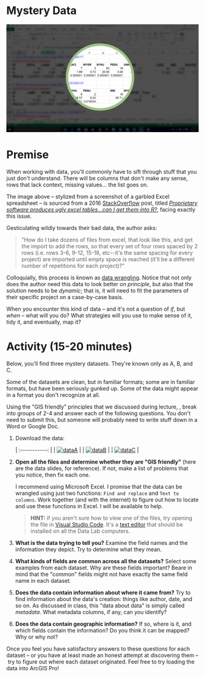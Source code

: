 # Mystery Data

![Mystery](images/mystery2.png)

# Premise

When working with data, you'll commonly have to sift through stuff that you just don't understand. There will be columns that don't make any sense, rows that lack context, missing values... the list goes on.

The image above – stylized from a screenshot of a garbled Excel spreadsheet – is sourced from a 2016 [StackOverflow](https://en.wikipedia.org/wiki/Stack_Overflow) post, titled [*Proprietary software produces ugly excel tables...can I get them into R?*](https://stackoverflow.com/questions/39213554/proprietary-software-produces-ugly-excel-tables-can-i-get-them-into-r), facing exactly this issue.

Gesticulating wildly towards their bad data, the author asks:

> "How do I take dozens of files from excel, that look like this, and get the import to add the rows, so that every set of four rows spaced by 2 rows (i.e. rows 3-6, 9-12, 15-18, etc--it's the same spacing for every project) are imported until empty space is reached (it'll be a different number of repetitions for each project)?"

Colloquially, this process is known as [data wrangling](https://en.wikipedia.org/wiki/Data_wrangling). Notice that not only does the author need this data to look better *on principle*, but also that the solution needs to be *dynamic*; that is, it will need to fit the parameters of their specific project on a case-by-case basis.

When you encounter this kind of data – and it's not a question of *if*, but *when* – what will you do? What strategies will you use to make sense of it, tidy it, and eventually, map it?

# Activity (15-20 minutes)

Below, you'll find three mystery datasets. They're known only as A, B, and C.

Some of the datasets are clean, but in familiar formats; some are in familiar formats, but have been seriously gunked up. Some of the data might appear in a format you don't recognize at all.

Using the "GIS friendly" principles that we discussed during lecture, , break into groups of 2-4 and answer each of the following questions. You don't need to submit this, but someone will probably need to write stuff down in a Word or Google Doc.

1. Download the data:

   | :-----------: |
   | [![dataA]][a] |
   | [![dataB]][b] |
   | [![dataC]][c] |

2. **Open all the files and determine whether they are "GIS friendly"** (here are the data slides, for reference). If not, make a list of problems that you notice, then fix each one.

   I recommend using Microsoft Excel. I promise that the data can be wrangled using just two functions: `Find and replace` and `Text to columns`. Work together (and with the internet) to figure out how to locate and use these functions in Excel. I will be available to help.

   > **HINT:** if you aren't sure how to view one of the files, try opening the file in [Visual Studio Code](https://code.visualstudio.com/). It's a [text editor](https://en.wikipedia.org/wiki/Text_editor) that should be installed on all the Data Lab computers.

3. **What is the data trying to tell you?** Examine the field names and the information they depict. Try to determine what they mean.
4. **What kinds of fields are common across all the datasets?** Select some examples from each dataset. Why are these fields important? Beare in mind that the "common" fields might not have exactly the same field name in each dataset.
5. **Does the data contain information about where it came from?** Try to find information about the data's creation: things like author, date, and so on. As discussed in class, this "data about data" is simply called *metadata*. What metadata columns, if any, can you identify?
6. **Does the data contain geographic information?** If so, where is it, and which fields contain the information? Do you think it can be mapped? Why or why not?

Once you feel you have satisfactory answers to these questions for each dataset – or you have at least made an honest attempt at discovering them – try to figure out where each dataset originated. Feel free to try loading the data into ArcGIS Pro!

<!-------------------------------------[ Links ]
---------------------------------------->

[a]: https://github.com/itspangler/geospatial-humanities-s2024/raw/main/week/03_data/activity/data/a.xls
[b]: https://github.com/itspangler/geospatial-humanities-s2024/raw/main/week/03_data/activity/data/b.csv
[c]: https://github.com/itspangler/geospatial-humanities-s2024/raw/main/week/03_data/activity/data/d.json.zip

<!---------------------------------[ Buttons ]--------------------------------->

[dataa]: https://img.shields.io/badge/get_Data_A-red?style=for-the-badge
[datab]: https://img.shields.io/badge/get_Data_B-blue?style=for-the-badge
[datac]: https://img.shields.io/badge/get_Data_C-yellow?style=for-the-badge

